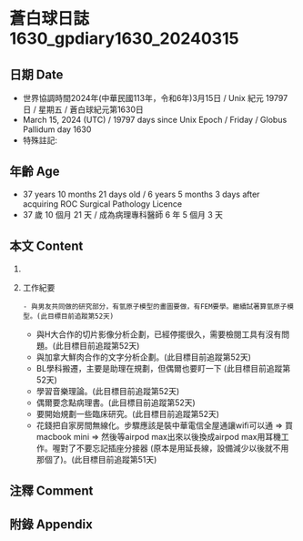 [_metadata_:encoding]: - "utf-8"
[_metadata_:language]: - "zh-Hant-TW"
[_metadata_:fileformat]: - "markdown"
[_metadata_:MIME_type]: - "text/plain"
[_metadata_:markdown_version]: - "commonmark version 0.30"
[_metadata_:markdown_spec]: - "https://spec.commonmark.org/0.30/"

# 蒼白球日誌1630_gpdiary1630_20240315 #

## 日期 Date ##

* 世界協調時間2024年(中華民國113年，令和6年)3月15日 / Unix 紀元 19797 日 / 星期五 / 蒼白球紀元第1630日
* March 15, 2024 (UTC) / 19797 days since Unix Epoch / Friday / Globus Pallidum day 1630
* 特殊註記:

## 年齡 Age ##

* 37 years 10 months 21 days old / 6 years 5 months 3 days after acquiring ROC Surgical Pathology Licence
* 37 歲 10 個月 21 天 / 成為病理專科醫師 6 年 5 個月 3 天

## 本文 Content ##

1. 

    
2. 工作紀要

       - 與男友共同做的研究部分，有氫原子模型的畫圖要做，有FEM要學。繼續試著算氫原子模型。(此目標目前追蹤第52天)
   - 與H大合作的切片影像分析企劃，已經停擺很久，需要檢閱工具有沒有問題。(此目標目前追蹤第52天)
   - 與加拿大鮮肉合作的文字分析企劃。(此目標目前追蹤第52天)
   - BL學科搬遷，主要是助理在規劃，但偶爾也要盯一下 (此目標目前追蹤第52天)
   - 學習音樂理論。(此目標目前追蹤第52天)
   - 偶爾要念點病理書。(此目標目前追蹤第52天)
   - 要開始規劃一些臨床研究。(此目標目前追蹤第52天)
   - 花錢把自家房間無線化。步驟應該是裝中華電信全屋通讓wifi可以通 => 買macbook mini => 然後等airpod max出來以後換成airpod max用耳機工作。喔對了不要忘記插座分接器 (原本是用延長線，設備減少以後就不用那個了)。(此目標目前追蹤第51天)


## 注釋 Comment ##


## 附錄 Appendix ##

